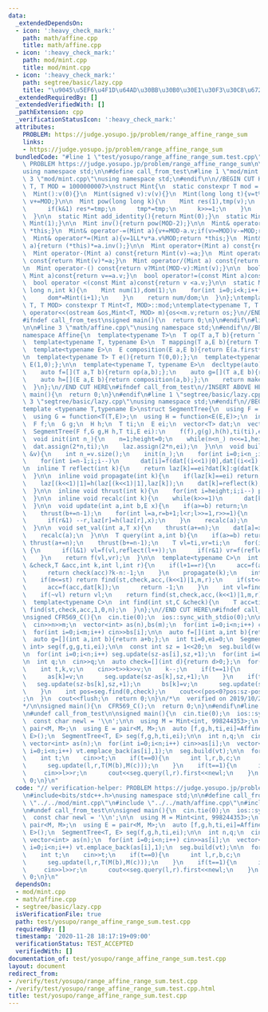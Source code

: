 ```yaml
---
data:
  _extendedDependsOn:
  - icon: ':heavy_check_mark:'
    path: math/affine.cpp
    title: math/affine.cpp
  - icon: ':heavy_check_mark:'
    path: mod/mint.cpp
    title: mod/mint.cpp
  - icon: ':heavy_check_mark:'
    path: segtree/basic/lazy.cpp
    title: "\u9045\u5EF6\u4F1D\u64AD\u30BB\u30B0\u30E1\u30F3\u30C8\u6728"
  _extendedRequiredBy: []
  _extendedVerifiedWith: []
  _pathExtension: cpp
  _verificationStatusIcon: ':heavy_check_mark:'
  attributes:
    PROBLEM: https://judge.yosupo.jp/problem/range_affine_range_sum
    links:
    - https://judge.yosupo.jp/problem/range_affine_range_sum
  bundledCode: "#line 1 \"test/yosupo/range_affine_range_sum.test.cpp\"\n// verification-helper:\
    \ PROBLEM https://judge.yosupo.jp/problem/range_affine_range_sum\n\n#include<bits/stdc++.h>\n\
    using namespace std;\n\n#define call_from_test\n#line 1 \"mod/mint.cpp\"\n\n#line\
    \ 3 \"mod/mint.cpp\"\nusing namespace std;\n#endif\n\n//BEGIN CUT HERE\ntemplate<typename\
    \ T, T MOD = 1000000007>\nstruct Mint{\n  static constexpr T mod = MOD;\n  T v;\n\
    \  Mint():v(0){}\n  Mint(signed v):v(v){}\n  Mint(long long t){v=t%MOD;if(v<0)\
    \ v+=MOD;}\n\n  Mint pow(long long k){\n    Mint res(1),tmp(v);\n    while(k){\n\
    \      if(k&1) res*=tmp;\n      tmp*=tmp;\n      k>>=1;\n    }\n    return res;\n\
    \  }\n\n  static Mint add_identity(){return Mint(0);}\n  static Mint mul_identity(){return\
    \ Mint(1);}\n\n  Mint inv(){return pow(MOD-2);}\n\n  Mint& operator+=(Mint a){v+=a.v;if(v>=MOD)v-=MOD;return\
    \ *this;}\n  Mint& operator-=(Mint a){v+=MOD-a.v;if(v>=MOD)v-=MOD;return *this;}\n\
    \  Mint& operator*=(Mint a){v=1LL*v*a.v%MOD;return *this;}\n  Mint& operator/=(Mint\
    \ a){return (*this)*=a.inv();}\n\n  Mint operator+(Mint a) const{return Mint(v)+=a;}\n\
    \  Mint operator-(Mint a) const{return Mint(v)-=a;}\n  Mint operator*(Mint a)\
    \ const{return Mint(v)*=a;}\n  Mint operator/(Mint a) const{return Mint(v)/=a;}\n\
    \n  Mint operator-() const{return v?Mint(MOD-v):Mint(v);}\n\n  bool operator==(const\
    \ Mint a)const{return v==a.v;}\n  bool operator!=(const Mint a)const{return v!=a.v;}\n\
    \  bool operator <(const Mint a)const{return v <a.v;}\n\n  static Mint comb(long\
    \ long n,int k){\n    Mint num(1),dom(1);\n    for(int i=0;i<k;i++){\n      num*=Mint(n-i);\n\
    \      dom*=Mint(i+1);\n    }\n    return num/dom;\n  }\n};\ntemplate<typename\
    \ T, T MOD> constexpr T Mint<T, MOD>::mod;\ntemplate<typename T, T MOD>\nostream&\
    \ operator<<(ostream &os,Mint<T, MOD> m){os<<m.v;return os;}\n//END CUT HERE\n\
    #ifndef call_from_test\nsigned main(){\n  return 0;\n}\n#endif\n#line 1 \"math/affine.cpp\"\
    \n\n#line 3 \"math/affine.cpp\"\nusing namespace std;\n#endif\n//BEGIN CUT HERE\n\
    namespace Affine{\n  template<typename T>\n  T op(T a,T b){return T(a.first+b.first,a.second+b.second);}\n\
    \  template<typename T, typename E>\n  T mapping(T a,E b){return T(a.first*b.first+a.second*b.second,a.second);}\n\
    \  template<typename E>\n  E composition(E a,E b){return E(a.first*b.first,a.second*b.first+b.second);}\n\
    \n  template<typename T> T e(){return T(0,0);};\n  template<typename E> E id(){return\
    \ E(1,0);};\n\n  template<typename T, typename E>\n  decltype(auto) params(){\n\
    \    auto f=[](T a,T b){return op(a,b);};\n    auto g=[](T a,E b){return mapping(a,b);};\n\
    \    auto h=[](E a,E b){return composition(a,b);};\n    return make_tuple(f,g,h,e<T>(),id<T>());\n\
    \  }\n};\n//END CUT HERE\n#ifndef call_from_test\n//INSERT ABOVE HERE\nsigned\
    \ main(){\n  return 0;\n}\n#endif\n#line 1 \"segtree/basic/lazy.cpp\"\n\n#line\
    \ 3 \"segtree/basic/lazy.cpp\"\nusing namespace std;\n#endif\n//BEGIN CUT HERE\n\
    template <typename T,typename E>\nstruct SegmentTree{\n  using F = function<T(T,T)>;\n\
    \  using G = function<T(T,E)>;\n  using H = function<E(E,E)>;\n  int n,height;\n\
    \  F f;\n  G g;\n  H h;\n  T ti;\n  E ei;\n  vector<T> dat;\n  vector<E> laz;\n\
    \  SegmentTree(F f,G g,H h,T ti,E ei):\n    f(f),g(g),h(h),ti(ti),ei(ei){}\n\n\
    \  void init(int n_){\n    n=1;height=0;\n    while(n<n_) n<<=1,height++;\n  \
    \  dat.assign(2*n,ti);\n    laz.assign(2*n,ei);\n  }\n\n  void build(const vector<T>\
    \ &v){\n    int n_=v.size();\n    init(n_);\n    for(int i=0;i<n_;i++) dat[n+i]=v[i];\n\
    \    for(int i=n-1;i;i--)\n      dat[i]=f(dat[(i<<1)|0],dat[(i<<1)|1]);\n  }\n\
    \n  inline T reflect(int k){\n    return laz[k]==ei?dat[k]:g(dat[k],laz[k]);\n\
    \  }\n\n  inline void propagate(int k){\n    if(laz[k]==ei) return;\n    laz[(k<<1)|0]=h(laz[(k<<1)|0],laz[k]);\n\
    \    laz[(k<<1)|1]=h(laz[(k<<1)|1],laz[k]);\n    dat[k]=reflect(k);\n    laz[k]=ei;\n\
    \  }\n\n  inline void thrust(int k){\n    for(int i=height;i;i--) propagate(k>>i);\n\
    \  }\n\n  inline void recalc(int k){\n    while(k>>=1)\n      dat[k]=f(reflect((k<<1)|0),reflect((k<<1)|1));\n\
    \  }\n\n  void update(int a,int b,E x){\n    if(a>=b) return;\n    thrust(a+=n);\n\
    \    thrust(b+=n-1);\n    for(int l=a,r=b+1;l<r;l>>=1,r>>=1){\n      if(l&1) laz[l]=h(laz[l],x),l++;\n\
    \      if(r&1) --r,laz[r]=h(laz[r],x);\n    }\n    recalc(a);\n    recalc(b);\n\
    \  }\n\n  void set_val(int a,T x){\n    thrust(a+=n);\n    dat[a]=x;laz[a]=ei;\n\
    \    recalc(a);\n  }\n\n  T query(int a,int b){\n    if(a>=b) return ti;\n   \
    \ thrust(a+=n);\n    thrust(b+=n-1);\n    T vl=ti,vr=ti;\n    for(int l=a,r=b+1;l<r;l>>=1,r>>=1)\
    \ {\n      if(l&1) vl=f(vl,reflect(l++));\n      if(r&1) vr=f(reflect(--r),vr);\n\
    \    }\n    return f(vl,vr);\n  }\n\n  template<typename C>\n  int find(int st,C\
    \ &check,T &acc,int k,int l,int r){\n    if(l+1==r){\n      acc=f(acc,reflect(k));\n\
    \      return check(acc)?k-n:-1;\n    }\n    propagate(k);\n    int m=(l+r)>>1;\n\
    \    if(m<=st) return find(st,check,acc,(k<<1)|1,m,r);\n    if(st<=l and !check(f(acc,dat[k]))){\n\
    \      acc=f(acc,dat[k]);\n      return -1;\n    }\n    int vl=find(st,check,acc,(k<<1)|0,l,m);\n\
    \    if(~vl) return vl;\n    return find(st,check,acc,(k<<1)|1,m,r);\n  }\n\n\
    \  template<typename C>\n  int find(int st,C &check){\n    T acc=ti;\n    return\
    \ find(st,check,acc,1,0,n);\n  }\n};\n//END CUT HERE\n#ifndef call_from_test\n\
    \nsigned CFR569_C(){\n  cin.tie(0);\n  ios::sync_with_stdio(0);\n\n  int n,m;\n\
    \  cin>>n>>m;\n  vector<int> as(n),bs(m);\n  for(int i=0;i<n;i++) cin>>as[i];\n\
    \  for(int i=0;i<m;i++) cin>>bs[i];\n\n  auto f=[](int a,int b){return max(a,b);};\n\
    \  auto g=[](int a,int b){return a+b;};\n  int ti=0,ei=0;\n  SegmentTree<int,\
    \ int> seg(f,g,g,ti,ei);\n\n  const int sz = 1<<20;\n  seg.build(vector<int>(sz,0));\n\
    \n  for(int i=0;i<n;i++) seg.update(sz-as[i],sz,+1);\n  for(int i=0;i<m;i++) seg.update(sz-bs[i],sz,-1);\n\
    \n  int q;\n  cin>>q;\n  auto check=[](int d){return d>0;};\n  for(int i=0;i<q;i++){\n\
    \    int t,k,v;\n    cin>>t>>k>>v;\n    k--;\n    if(t==1){\n      seg.update(sz-as[k],sz,-1);\n\
    \      as[k]=v;\n      seg.update(sz-as[k],sz,+1);\n    }\n    if(t==2){\n   \
    \   seg.update(sz-bs[k],sz,+1);\n      bs[k]=v;\n      seg.update(sz-bs[k],sz,-1);\n\
    \    }\n    int pos=seg.find(0,check);\n    cout<<(pos<0?pos:sz-pos)<<\"\\n\"\
    ;\n  }\n  cout<<flush;\n  return 0;\n}\n/*\n  verified on 2019/10/28\n  https://codeforces.com/contest/1179/problem/C\n\
    */\n\nsigned main(){\n  CFR569_C();\n  return 0;\n}\n#endif\n#line 10 \"test/yosupo/range_affine_range_sum.test.cpp\"\
    \n#undef call_from_test\n\nsigned main(){\n  cin.tie(0);\n  ios::sync_with_stdio(0);\n\
    \  const char newl = '\\n';\n\n  using M = Mint<int, 998244353>;\n  using T =\
    \ pair<M, M>;\n  using E = pair<M, M>;\n  auto [f,g,h,ti,ei]=Affine::params<T,\
    \ E>();\n  SegmentTree<T, E> seg(f,g,h,ti,ei);\n\n  int n,q;\n  cin>>n>>q;\n \
    \ vector<int> as(n);\n  for(int i=0;i<n;i++) cin>>as[i];\n  vector<T> vt;\n  for(int\
    \ i=0;i<n;i++) vt.emplace_back(as[i],1);\n  seg.build(vt);\n\n  for(int i=0;i<q;i++){\n\
    \    int t;\n    cin>>t;\n    if(t==0){\n      int l,r,b,c;\n      cin>>l>>r>>b>>c;\n\
    \      seg.update(l,r,T(M(b),M(c)));\n    }\n    if(t==1){\n      int l,r;\n \
    \     cin>>l>>r;\n      cout<<seg.query(l,r).first<<newl;\n    }\n  }\n  return\
    \ 0;\n}\n"
  code: "// verification-helper: PROBLEM https://judge.yosupo.jp/problem/range_affine_range_sum\n\
    \n#include<bits/stdc++.h>\nusing namespace std;\n\n#define call_from_test\n#include\
    \ \"../../mod/mint.cpp\"\n#include \"../../math/affine.cpp\"\n#include \"../../segtree/basic/lazy.cpp\"\
    \n#undef call_from_test\n\nsigned main(){\n  cin.tie(0);\n  ios::sync_with_stdio(0);\n\
    \  const char newl = '\\n';\n\n  using M = Mint<int, 998244353>;\n  using T =\
    \ pair<M, M>;\n  using E = pair<M, M>;\n  auto [f,g,h,ti,ei]=Affine::params<T,\
    \ E>();\n  SegmentTree<T, E> seg(f,g,h,ti,ei);\n\n  int n,q;\n  cin>>n>>q;\n \
    \ vector<int> as(n);\n  for(int i=0;i<n;i++) cin>>as[i];\n  vector<T> vt;\n  for(int\
    \ i=0;i<n;i++) vt.emplace_back(as[i],1);\n  seg.build(vt);\n\n  for(int i=0;i<q;i++){\n\
    \    int t;\n    cin>>t;\n    if(t==0){\n      int l,r,b,c;\n      cin>>l>>r>>b>>c;\n\
    \      seg.update(l,r,T(M(b),M(c)));\n    }\n    if(t==1){\n      int l,r;\n \
    \     cin>>l>>r;\n      cout<<seg.query(l,r).first<<newl;\n    }\n  }\n  return\
    \ 0;\n}\n"
  dependsOn:
  - mod/mint.cpp
  - math/affine.cpp
  - segtree/basic/lazy.cpp
  isVerificationFile: true
  path: test/yosupo/range_affine_range_sum.test.cpp
  requiredBy: []
  timestamp: '2020-11-28 18:17:19+09:00'
  verificationStatus: TEST_ACCEPTED
  verifiedWith: []
documentation_of: test/yosupo/range_affine_range_sum.test.cpp
layout: document
redirect_from:
- /verify/test/yosupo/range_affine_range_sum.test.cpp
- /verify/test/yosupo/range_affine_range_sum.test.cpp.html
title: test/yosupo/range_affine_range_sum.test.cpp
---
```

